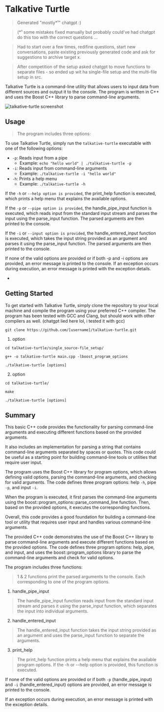 # Talkative Turtle

> Generated "mostly*¹" chatgpt :) 

> (*¹ some mistakes fixed manually but probably could've had chatgpt do this too with the correct questions ...

> Had to start over a few times, redifine questions, start new conversations, paste existing previously generated code and ask for suggestions to archive target x.

> After competition of the setup asked chatgpt to move functions to separate files - so ended up wit ha single-file setup and the multi-file setup in src.


Talkative Turtle is a command-line utility that allows users to input data from different sources and output it to the console. 
The program is written in C++ and uses the Boost C++ library to parse command-line arguments.

![talkative-turtle screenshot](img/1_new.png "talkative-turtle screenshot")

## Usage
> The program includes three options:

To use Talkative Turtle, simply run the `talkative-turtle` executable with one of the following options:

- `-p`: Reads input from a pipe
    - Example: `echo "hello world" | ./talkative-turtle -p`
- `-i`: Reads input from command-line arguments
    - Example: `./talkative-turtle -i "hello world"`
- `-h`: Prints a help menu
    - Example: `./talkative-turtle -h`

If the `-h` or `--help option is provided`, the print_help function is executed, which prints a help menu that explains the available options.

If the `-p` or `--pipe option is provided`, the handle_pipe_input function is executed, which reads input from the standard input stream and parses the input using the parse_input function. 
The parsed arguments are then printed to the console.

If the `-i` or `--input option is provided`, the handle_entered_input function is executed, which takes the input string provided as an argument and parses it using the parse_input function. 
The parsed arguments are then printed to the console.

If none of the valid options are provided or if both -p and -i options are provided, an error message is printed to the console. 
If an exception occurs during execution, an error message is printed with the exception details.

- 
## Getting Started

To get started with Talkative Turtle, simply clone the repository to your local machine and compile the program using your preferred C++ compiler. 
The program has been tested with GCC and Clang, but should work with other compilers as well. (chatgpt lied here lol, i tested it with gcc)

`git clone https://github.com/[username]/talkative-turtle.git`
1. option

`cd talkative-turtle/single_source-file_setup/`

`g++ -o talkative-turtle main.cpp -lboost_program_options`

`./talkative-turtle [options]`

2. option

`cd talkative-turtle/`

`make`

`./talkative-turtle [options]`



## Summary

This basic C++ code provides the functionality for parsing command-line arguments and executing different functions based on the provided arguments.

It also includes an implementation for parsing a string that contains command-line arguments separated by spaces or quotes. This code could be useful as a starting point for building command-line tools or utilities that require user input.

The program uses the Boost C++ library for program options, which allows defining valid options, parsing the command-line arguments, and checking for valid arguments. 
The code defines three program options: help `-h`, pipe `-p`, and input `-i`.

When the program is executed, it first parses the command-line arguments using the boost::program_options::parse_command_line function. Then, based on the provided options, it executes the corresponding functions.


Overall, this code provides a good foundation for building a command-line tool or utility that requires user input and handles various command-line arguments.

The provided C++ code demonstrates the use of the Boost C++ library to parse command-line arguments and execute different functions based on the provided options. 
The code defines three program options: help, pipe, and input, and uses the boost::program_options library to parse the command-line arguments and check for valid options.

The program includes three functions: 
> 1 & 2 functions print the parsed arguments to the console. Each corresponding to one of the program options. 
1. handle_pipe_input
> The handle_pipe_input function reads input from the standard input stream and parses it using the parse_input function, which separates the input into individual arguments. 
2. handle_entered_input
> The handle_entered_input function takes the input string provided as an argument and uses the parse_input function to separate the arguments. 
3. print_help
> The print_help function prints a help menu that explains the available program options. 
If the -h or --help option is provided, this function is executed.

If none of the valid options are provided or if both `-p` (handle_pipe_input) and `-i` (handle_entered_input) options are provided, an error message is printed to the console. 

If an exception occurs during execution, an error message is printed with the exception details.


